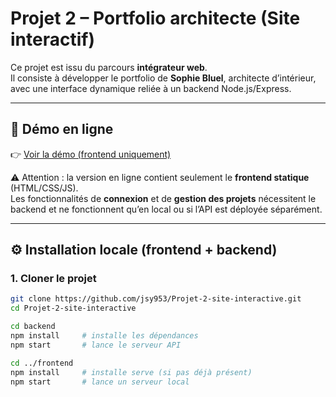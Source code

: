 # Projet 2 – Portfolio architecte (Site interactif)

Ce projet est issu du parcours **intégrateur web**.  
Il consiste à développer le portfolio de **Sophie Bluel**, architecte d’intérieur, avec une interface dynamique reliée à un backend Node.js/Express.

---

## 🔗 Démo en ligne

👉 [Voir la démo (frontend uniquement)](https://jsy953.github.io/Projet-2-site-interactive/)

⚠️ Attention : la version en ligne contient seulement le **frontend statique** (HTML/CSS/JS).  
Les fonctionnalités de **connexion** et de **gestion des projets** nécessitent le backend et ne fonctionnent qu’en local ou si l’API est déployée séparément.

---

## ⚙️ Installation locale (frontend + backend)

### 1. Cloner le projet
```bash
git clone https://github.com/jsy953/Projet-2-site-interactive.git
cd Projet-2-site-interactive

cd backend
npm install     # installe les dépendances
npm start       # lance le serveur API

cd ../frontend
npm install     # installe serve (si pas déjà présent)
npm start       # lance un serveur local
